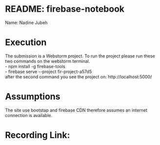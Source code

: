 # README: firebase-notebook 
<p> Name: Nadine Jubeh </p>

<h1>Execution</h1>
<p>
The submission is a Webstorm project. To run the project please run these two commands on the webstorm terminal.<br>
  - npm install -g firebase-tools <br>
  - firebase serve --project fir-project-a57d5 <br>
after the second command you see the project on: http://localhost:5000/
</p>
<h1>Assumptions</h1>
<p>
  The site use bootstap and firebase CDN therefore assumes an internet connection is available.
</p>
<h1>Recording Link:</h1>
<p>
</p>
